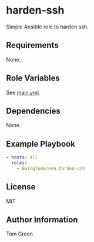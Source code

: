 harden-ssh
=========

Simple Ansible role to harden ssh.

Requirements
------------

None.

Role Variables
--------------

See [main.yml](defaults/main.yml).

Dependencies
------------

None.

Example Playbook
----------------

```yml
- hosts: all
  roles:
    - BeingTomGreen.harden-ssh
```

License
-------

MIT

Author Information
------------------

Tom Green

